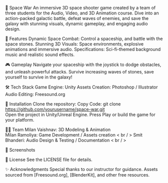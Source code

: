 🌌 Space War
An immersive 3D space shooter game created by a team of three students for the Audio, Video, and 3D Animation course. Dive into an action-packed galactic battle, defeat waves of enemies, and save the galaxy with stunning visuals, dynamic gameplay, and engaging audio design.

🚀 Features
Dynamic Space Combat: Control a spaceship, and battle with the space stones.
Stunning 3D Visuals: Space environments, explosive animations and immersive audio.
Specifications: Sci-fi-themed background music and realistic sound effects.

🎮 Gameplay
Navigate your spaceship with the joystick to dodge obstacles, and unleash powerful attacks.
Survive increasing waves of stones, save yourself to survive in the galaxy!

🛠️ Tech Stack
Game Engine: Unity
Assets Creation: Photoshop / Illustrator
Audio Editing: Freesound.org

📂 Installation
Clone the repository:
Copy Code: git clone https://github.com/yourusername/space-war.git  
Open the project in Unity/Unreal Engine.
Press Play or build the game for your platform.

👩‍💻 Team
Milan Vaishnav: 3D Modeling & Animation <br/>
Milan Ramoliya: Game Development / Assets creation < br / >
Smit Bhanderi: Audio Design & Testing / Documentation < br / >

📸 Screenshots

📄 License
See the LICENSE file for details.

✨ Acknowledgments
Special thanks to our instructor for guidance.
Assets sourced from [Freesound.org], [BlenderKit], and other free resources.
